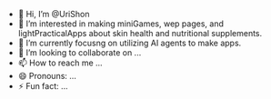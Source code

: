 - 👋 Hi, I’m @UriShon
- 👀 I’m interested in making miniGames, wep pages, and lightPracticalApps about skin health and nutritional supplements.
- 🌱 I’m currently focusng on utilizing AI agents to make apps.
- 💞️ I’m looking to collaborate on ...
- 📫 How to reach me ...
- 😄 Pronouns: ...
- ⚡ Fun fact: ...

<!---
UriShon/UriShon is a ✨ special ✨ repository because its `README.md` (this file) appears on your GitHub profile.
You can click the Preview link to take a look at your changes.
--->
